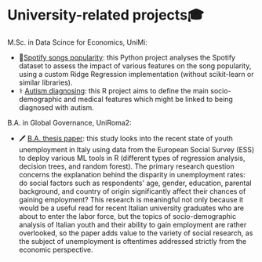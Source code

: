 # University-related projects🎓

M.Sc. in Data Scince for Economics, UniMi:

- 🎵[Spotify songs popularity](https://github.com/arina19-2000/ridgeregression): this Python project analyses the Spotify dataset to assess the impact of various features on the song popularity, using a custom Ridge Regression implementation (without scikit-learn or similar libraries).
- ⚕️ [Autism diagnosing](https://github.com/arina19-2000/unimi/tree/main/Autism%20diagnosing): this R project aims to define the main socio-demographic and medical features which might be linked to being diagnosed with autism.

B.A. in Global Governance, UniRoma2:
- 🖊️ [B.A. thesis paper](https://github.com/arina19-2000/unimi/tree/main/B.A.%20thesis): this study looks into the recent state of youth unemployment in Italy using data from the European Social Survey (ESS) to deploy various ML tools in R (different types of regression analysis, decision trees, and random forest). The primary research question concerns the explanation behind the disparity in unemployment rates: do social factors such as respondents' age, gender, education, parental background, and country of origin significantly affect their chances of gaining employment? This research is meaningful not only because it would be a useful read for recent Italian university graduates who are about to enter the labor force, but the topics of socio-demographic analysis of Italian youth and their ability to gain employment are rather overlooked, so the paper adds value to the variety of social research, as the subject of unemployment is oftentimes addressed strictly from the economic perspective.

